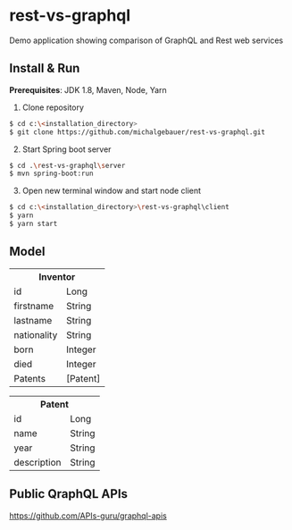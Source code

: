 # rest-vs-graphql
Demo application showing comparison of GraphQL and Rest web services

## Install & Run

**Prerequisites**: JDK 1.8, Maven, Node, Yarn

1. Clone repository

```bash
$ cd c:\<installation_directory>
$ git clone https://github.com/michalgebauer/rest-vs-graphql.git
```

2. Start Spring boot server

```bash
$ cd .\rest-vs-graphql\server
$ mvn spring-boot:run
```

3. Open new terminal window and start node client

```bash
$ cd c:\<installation_directory>\rest-vs-graphql\client
$ yarn
$ yarn start
```

## Model

<table>
  <tr>
    <th colspan="2">Inventor</th>
  </tr>
  <tr>
    <td>id</td>
    <td>Long</td>
  </tr>
  <tr>
    <td>firstname</td>
    <td>String</td>
  </tr>
  <tr>
    <td>lastname</td>
    <td>String</td>
  </tr>
  <tr>
    <td>nationality</td>
    <td>String</td>
  </tr>
  <tr>
    <td>born</td>
    <td>Integer</td>
  </tr>
  <tr>
    <td>died</td>
    <td>Integer</td>
  </tr>
  <tr>
    <td>Patents</td>
    <td>[Patent]</td>
  </tr>
</table>

<table>
  <tr>
    <th colspan="2">Patent</th>
  </tr>
  <tr>
    <td>id</td>
    <td>Long</td>
  </tr>
  <tr>
    <td>name</td>
    <td>String</td>
  </tr>
  <tr>
    <td>year</td>
    <td>String</td>
  </tr>
  <tr>
    <td>description</td>
    <td>String</td>
  </tr>
</table>

## Public QraphQL APIs

https://github.com/APIs-guru/graphql-apis
